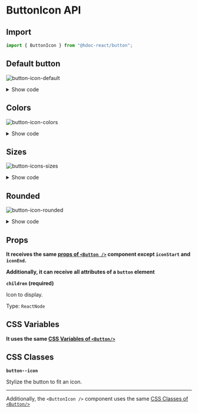 # ButtonIcon API

## Import

```js
import { ButtonIcon } from "@hdoc-react/button";
```

## Default button

![button-icon-default](https://github.com/Hdoc1509/react-components/assets/72316111/6a22efd6-dd76-4ea1-8499-96e8ee3a2812)

<details>
  <summary>Show code</summary>

```js
import * as React from "react";
import { ButtonIcon } from "@hdoc-react/button";
import { Icon } from "@hdoc-react/material-icons";

export default function ButtonIconDefault() {
  return (
    <>
      <ButtonIcon>
        <Icon name="people" />
      </ButtonIcon>
      <ButtonIcon variant="outline">
        <Icon name="people" />
      </ButtonIcon>
      <ButtonIcon variant="text">
        <Icon name="people" />
      </ButtonIcon>
    </>
  );
}
```

</details>

## Colors

![button-icon-colors](https://github.com/Hdoc1509/react-components/assets/72316111/cae50229-b05d-4e42-9e97-8c9f54cf1491)

<details>
  <summary>Show code</summary>

```js
import * as React from "react";
import { ButtonIcon } from "@hdoc-react/button";
import { Icon } from "@hdoc-react/material-icons";

const Icons = {
  primary: <Icon name="search" />,
  secondary: <Icon name="settings" />,
  error: <Icon name="delete" />,
  info: <Icon name="map" />,
  warning: <Icon name="warning" />,
  success: <Icon name="check" />,
};

return (
  <>
    {Object.keys(Icons).map((color) => (
      <>
        <ButtonIcon key={`button-icon-${color}-default`} color={color}>
          {Icons[color]}
        </ButtonIcon>
        <ButtonIcon
          key={`button-icon-${color}-outline`}
          color={color}
          variant="outline"
        >
          {Icons[color]}
        </ButtonIcon>
        <ButtonIcon
          key={`button-icon-${color}-text`}
          color={color}
          variant="text"
        >
          {Icons[color]}
        </ButtonIcon>
      </>
    ))}
  </>
);
```

</details>

## Sizes

![button-icons-sizes](https://github.com/Hdoc1509/react-components/assets/72316111/7e100070-1078-45aa-a04e-cafe5910533a)

<details>
  <summary>Show code</summary>

```js
import * as React from "react";
import { ButtonIcon } from "@hdoc-react/button";
import { Icon } from "@hdoc-react/material-icons";

export default function ButtonIconSizes() {
  return (
    <>
      <ButtonIcon color="info" size="small">
        <Icon name="air" />
      </ButtonIcon>
      <ButtonIcon color="info">
        <Icon name="air" />
      </ButtonIcon>
      <ButtonIcon color="info" size="large">
        <Icon name="air" />
      </ButtonIcon>
    </>
  );
}
```

</details>

## Rounded

![button-icon-rounded](https://github.com/Hdoc1509/react-components/assets/72316111/f1456c62-71fd-49d9-ae3f-ebaa7a07fa46)

<details>
  <summary>Show code</summary>

```js
import * as React from "react";
import { ButtonIcon } from "@hdoc-react/button";
import { Icon } from "@hdoc-react/material-icons";

export default function ButtonIconRounded() {
  return (
    <>
      <ButtonIcon color="success" roundedSide="top">
        <Icon name="adb" />
      </ButtonIcon>
      <ButtonIcon color="success" roundedSide="bottom">
        <Icon name="adb" />
      </ButtonIcon>
      <ButtonIcon color="success" roundedSide="left">
        <Icon name="adb" />
      </ButtonIcon>
      <ButtonIcon color="success" roundedSide="right">
        <Icon name="adb" />
      </ButtonIcon>
      <ButtonIcon color="success" fullRounded>
        <Icon name="adb" />
      </ButtonIcon>
    </>
  );
}
```

</details>

## Props

**It receives the same [props of `<Button />`](./Button.md#props)
component except `iconStart` and `iconEnd`.**

**Additionally, it can receive all attributes of a `button` element**

**`children` (required)**

Icon to display.

Type: `ReactNode`

## CSS Variables

**It uses the same [CSS Variables of `<Button/>`](./Button.md#css-variables)**

## CSS Classes

**`button--icon`**

Stylize the button to fit an icon.

---

Additionally, the `<ButtonIcon />` component uses the same [CSS Classes of `<Button/>`](./Button.md#css-classes)
